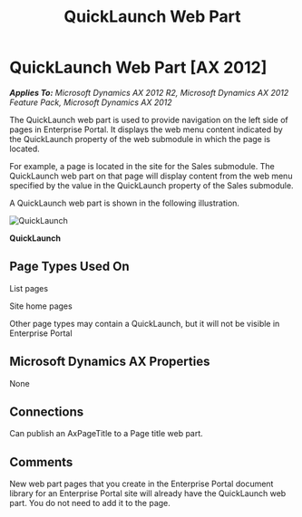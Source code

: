 ﻿---
title: QuickLaunch Web Part
TOCTitle: QuickLaunch
ms:assetid: 5d9c618a-9a58-47c9-a069-6b3bedfdb79f
ms:mtpsurl: https://msdn.microsoft.com/en-us/library/Cc599420(v=AX.60)
ms:contentKeyID: 35245346
ms.date: 11/07/2012
mtps_version: v=AX.60
---

# QuickLaunch Web Part [AX 2012]


_**Applies To:** Microsoft Dynamics AX 2012 R2, Microsoft Dynamics AX 2012 Feature Pack, Microsoft Dynamics AX 2012_

The QuickLaunch web part is used to provide navigation on the left side of pages in Enterprise Portal. It displays the web menu content indicated by the QuickLaunch property of the web submodule in which the page is located.

For example, a page is located in the site for the Sales submodule. The QuickLaunch web part on that page will display content from the web menu specified by the value in the QuickLaunch property of the Sales submodule.

A QuickLaunch web part is shown in the following illustration.

![QuickLaunch](images/Cc599420.EP_DynamicsQuickLaunch(AX.60).gif "QuickLaunch")

**QuickLaunch**

## Page Types Used On

List pages

Site home pages

Other page types may contain a QuickLaunch, but it will not be visible in Enterprise Portal

## Microsoft Dynamics AX Properties

None

## Connections

Can publish an AxPageTitle to a Page title web part.

## Comments

New web part pages that you create in the Enterprise Portal document library for an Enterprise Portal site will already have the QuickLaunch web part. You do not need to add it to the page.

